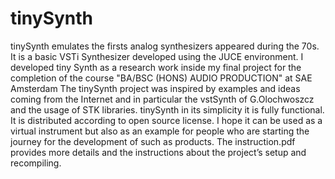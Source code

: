 # tinySynth
tinySynth emulates the firsts analog synthesizers appeared  during the 70s. 
It is a basic VSTi Synthesizer developed using the JUCE environment. 
I developed tiny Synth as a research work inside my final project for the completion of the course "BA/BSC (HONS) AUDIO PRODUCTION" at SAE Amsterdam
The tinySynth project was inspired by examples and ideas coming from the Internet and in particular the vstSynth of G.Olochwoszcz and the usage of STK libraries.
tinySynth in its simplicity it is fully functional. It is distributed according to open source license. 
I hope it can be used as a virtual instrument but also as an example for people who are starting the journey for the development of such as products.
The instruction.pdf provides more details and the instructions about the project’s setup and recompiling.
